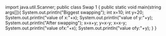 import java.util.Scanner;
public class Swap 1 {
 public static void main(string args[]){
  System.out.println("Biggest swapping");
  int x=10;
  int y=20;
  System.out.println("value of x:"+x);
  System.out.println("value of y:"+y);
  System.out.println("After swapping");
  x=x+y;
  y=x-y;
  x=x-y;
   System.out.println("value ofx:"+x);
   System.out.println("value ofy:"+y);
   }
}
